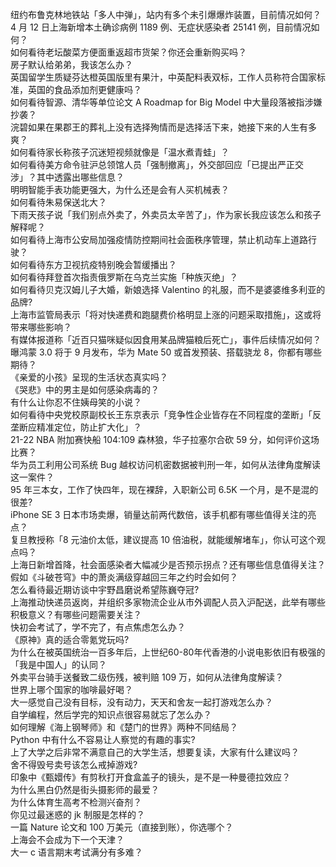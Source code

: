 纽约布鲁克林地铁站「多人中弹」，站内有多个未引爆爆炸装置，目前情况如何？  
4 月 12 日上海新增本土确诊病例 1189 例、无症状感染者 25141 例，目前情况如何？  
如何看待老坛酸菜方便面重返超市货架？你还会重新购买吗？  
房子默认给弟弟，我该怎么办？  
英国留学生质疑芬达橙英国版里有果汁，中英配料表双标，工作人员称符合国家标准，英国的食品添加剂更健康吗？  
如何看待智源、清华等单位论文 A Roadmap for Big Model 中大量段落被指涉嫌抄袭？  
浣碧如果在果郡王的葬礼上没有选择殉情而是选择活下来，她接下来的人生有多爽？  
如何看待家长称孩子沉迷短视频就像是「温水煮青蛙」？  
如何看待美方命令驻沪总领馆人员「强制撤离」，外交部回应「已提出严正交涉」？其中透露出哪些信息？  
明明智能手表功能更强大，为什么还是会有人买机械表？  
如何看待朱易保送北大？  
下雨天孩子说「我们别点外卖了，外卖员太辛苦了」，作为家长我应该怎么和孩子解释呢？  
如何看待上海市公安局加强疫情防控期间社会面秩序管理，禁止机动车上道路行驶？  
如何看待东方卫视抗疫特别晚会暂缓播出？  
如何看待拜登首次指责俄罗斯在乌克兰实施「种族灭绝」？  
如何看待贝克汉姆儿子大婚，新娘选择 Valentino 的礼服，而不是婆婆维多利亚的品牌?  
上海市监管局表示「将对快递费和跑腿费价格明显上涨的问题采取措施」，这或将带来哪些影响？  
有媒体报道称「近百只猫咪疑似因食用某品牌猫粮后死亡」，事件后续情况如何？  
曝鸿蒙 3.0 将于 9 月发布，华为 Mate 50 或首发预装、搭载骁龙 8，你都有哪些期待？  
《亲爱的小孩》呈现的生活状态真实吗？  
《哭悲》中的男主是如何感染病毒的？  
有什么让你忍不住姨母笑的小说？  
如何看待中央党校原副校长王东京表示「竞争性企业皆存在不同程度的垄断」「反垄断应精准定位，防止扩大化」？  
21-22 NBA 附加赛快船 104:109 森林狼，华子拉塞尔合砍 59 分，如何评价这场比赛？  
华为员工利用公司系统 Bug 越权访问机密数据被判刑一年，如何从法律角度解读这一案件？  
95 年三本女，工作了快四年，现在裸辞，入职新公司 6.5K 一个月，是不是混的很差?  
iPhone SE 3 日本市场卖爆，销量达前两代数倍，该手机都有哪些值得关注的亮点？  
复旦教授称「8 元油价太低，建议提高 10 倍油税，就能缓解堵车」，你认可这个观点吗？  
上海日新增首降，社会面感染者大幅减少是否预示拐点？还有哪些信息值得关注？  
假如《斗破苍穹》中的萧炎满级穿越回三年之约时会如何？  
怎么看待最近期访谈中宇野昌磨说希望陈巍夺冠?  
上海推动快递员返岗，并组织多家物流企业从市外调配人员入沪配送，此举有哪些积极意义？有哪些问题需要关注？  
快初会考试了，学不完了，有点焦虑怎么办？  
《原神》真的适合零氪党玩吗?  
为什么在被英国统治一百多年后，上世纪60-80年代香港的小说电影依旧有极强的「我是中国人」的认同？  
外卖平台骑手送餐致二级伤残，被判赔 109 万，如何从法律角度解读？  
世界上哪个国家的咖啡最好喝？  
大一感觉自己没有目标，没有动力，天天和舍友一起打游戏怎么办？  
自学编程，然后学完的知识点很容易就忘了怎么办？  
如何理解《海上钢琴师》和《楚门的世界》两种不同结局？  
Python 中有什么不容易让人察觉的有趣的事实?  
上了大学之后非常不满意自己的大学生活，想要复读，大家有什么建议吗？  
舍不得毁号卖号该怎么戒掉游戏?  
印象中《甄嬛传》有剪秋打开食盒盖子的镜头，是不是一种曼德拉效应？  
为什么黑白仍然是街头摄影师的最爱？  
为什么体育生高考不检测兴奋剂？  
你见过最迷惑的 jk 制服是怎样的？  
一篇 Nature 论文和 100 万美元（直接到账），你选哪个？  
上海会不会成为下一个天津？  
大一 c 语言期末考试满分有多难？  
